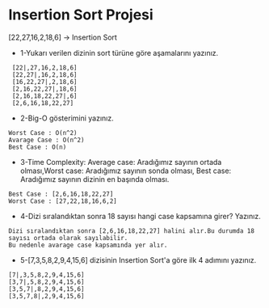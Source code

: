 # Insertion Sort Projesi
[22,27,16,2,18,6] -> Insertion Sort

- 1-Yukarı verilen dizinin sort türüne göre aşamalarını yazınız.


```
 [22|,27,16,2,18,6]
 [22,27|,16,2,18,6]
 [16,22,27|,2,18,6]
 [2,16,22,27|,18,6]
 [2,16,18,22,27|,6]
 [2,6,16,18,22,27]
```

- 2-Big-O gösterimini yazınız.


 ```
 Worst Case : O(n^2)
 Avarage Case : O(n^2)
 Best Case : O(n)
 ```

- 3-Time Complexity: Average case: Aradığımız sayının ortada olması,Worst case: Aradığımız sayının sonda olması, Best case: Aradığımız sayının dizinin en başında olması.


 ```
 Best Case : [2,6,16,18,22,27]
 Worst Case : [27,22,18,16,6,2]
 ```

- 4-Dizi sıralandıktan sonra 18 sayısı hangi case kapsamına girer? Yazınız.


 ```
 Dizi sıralandıktan sonra [2,6,16,18,22,27] halini alır.Bu durumda 18 sayısı ortada olarak sayılabilir.
 Bu nedenle avarage case kapsamında yer alır. 
 ```


- 5-[7,3,5,8,2,9,4,15,6] dizisinin Insertion Sort'a göre ilk 4 adımını yazınız.

 
 ```
 [7|,3,5,8,2,9,4,15,6]
 [3,7|,5,8,2,9,4,15,6]
 [3,5,7|,8,2,9,4,15,6]
 [3,5,7,8|,2,9,4,15,6]
 ```
 

 